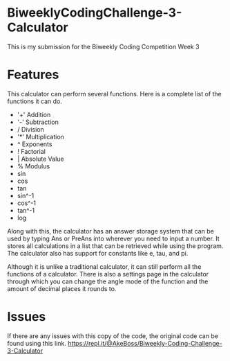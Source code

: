 # BiweeklyCodingChallenge-3-Calculator
This is my submission for the Biweekly Coding Competition Week 3

# Features
This calculator can perform several functions. Here is a complete list of the functions it can do. 
+ '+' Addition
+ '-' Subtraction
+ / Division
+ '*' Multiplication
+ ^ Exponents
+ ! Factorial
+ | Absolute Value
+ % Modulus
+ sin
+ cos
+ tan
+ sin^-1
+ cos^-1
+ tan^-1
+ log

Along with this, the calculator has an answer storage system that can be used by typing Ans or PreAns into wherever you need to input a number.
It stores all calculations in a list that can be retrieved while using the program.
The calculator also has support for constants like e, tau, and pi.

Although it is unlike a traditional calculator, it can still perform all the functions of a calculator.
There is also a settings page in the calculator through which you can change the angle mode of the function and the amount of decimal places it rounds to.

# Issues
If there are any issues with this copy of the code, the original code can be found using this link.
https://repl.it/@AkeBoss/Biweekly-Coding-Challenge-3-Calculator
